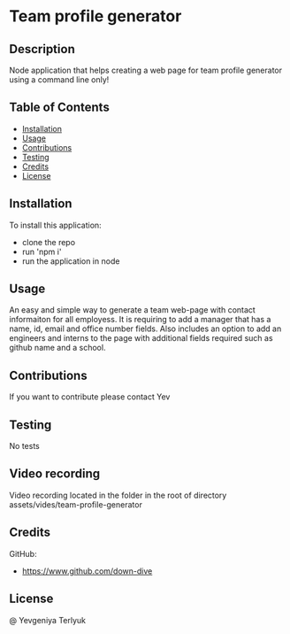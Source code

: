 # Team profile generator

## Description
Node application that helps creating a web page for team profile generator using a command line only!

## Table of Contents

* [Installation](#installation)
* [Usage](#usage)
* [Contributions](#contributions)
* [Testing](#testing)
* [Credits](#credits)
* [License](#license)

## Installation
To install this application:
* clone the repo 
* run 'npm i' 
* run the application in node

## Usage
An easy and simple way to generate a team web-page with contact informaiton for all employess. It is requiring to add a manager that has a name, id, email and office number fields. Also includes an option to add an engineers and interns to the page with additional fields required such as github name and a school.

## Contributions
If you want to contribute please contact Yev

## Testing
No tests

## Video recording
Video recording located in the folder in the root of directory assets/vides/team-profile-generator

## Credits
GitHub: 
* https://www.github.com/down-dive

## License
@ Yevgeniya Terlyuk
